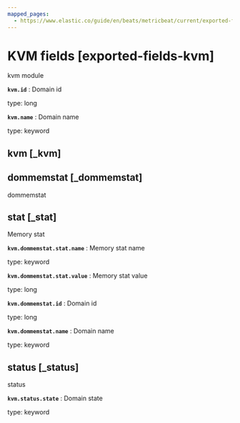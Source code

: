 ```yaml
---
mapped_pages:
  - https://www.elastic.co/guide/en/beats/metricbeat/current/exported-fields-kvm.html
---
```


# KVM fields [exported-fields-kvm]

kvm module

**`kvm.id`**
:   Domain id

type: long


**`kvm.name`**
:   Domain name

type: keyword


## kvm [_kvm]



## dommemstat [_dommemstat]

dommemstat

## stat [_stat]

Memory stat

**`kvm.dommemstat.stat.name`**
:   Memory stat name

type: keyword


**`kvm.dommemstat.stat.value`**
:   Memory stat value

type: long


**`kvm.dommemstat.id`**
:   Domain id

type: long


**`kvm.dommemstat.name`**
:   Domain name

type: keyword


## status [_status]

status

**`kvm.status.state`**
:   Domain state

type: keyword


